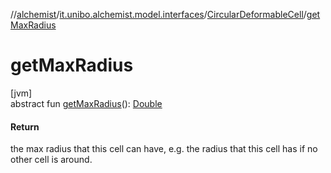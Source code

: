 //[alchemist](../../../index.md)/[it.unibo.alchemist.model.interfaces](../index.md)/[CircularDeformableCell](index.md)/[getMaxRadius](get-max-radius.md)

# getMaxRadius

[jvm]\
abstract fun [getMaxRadius](get-max-radius.md)(): [Double](https://kotlinlang.org/api/latest/jvm/stdlib/kotlin/-double/index.html)

#### Return

the max radius that this cell can have, e.g. the radius that this cell has if no other cell is around.
